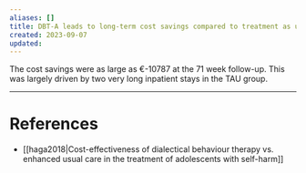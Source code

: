 ```yaml
---
aliases: []
title: DBT-A leads to long-term cost savings compared to treatment as usual due to fewer inpatient and emergency visits
created: 2023-09-07
updated:
---
```

The cost savings were as large as €-10787 at the 71 week follow-up. This was largely driven by two very long inpatient stays in the TAU group.

---
# References
* [[haga2018|Cost-effectiveness of dialectical behaviour therapy vs. enhanced usual care in the treatment of adolescents with self-harm]]
